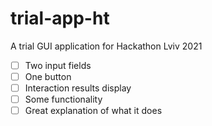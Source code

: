 # trial-app-ht
A trial GUI application for Hackathon Lviv 2021 

- [ ] Two input fields
- [ ] One button
- [ ] Interaction results display
- [ ] Some functionality
- [ ] Great explanation of what it does
